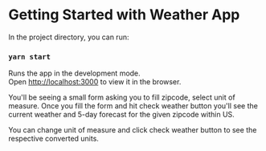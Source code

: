 # Getting Started with Weather App

In the project directory, you can run:

### `yarn start`

Runs the app in the development mode.\
Open [http://localhost:3000](http://localhost:3000) to view it in the browser.

You'll be seeing a small form asking you to fill zipcode, select unit of measure. Once you fill the form and hit check weather button you'll see the current weather and 5-day forecast for the given zipcode within US.

You can change unit of measure and click check weather button to see the respective converted units.